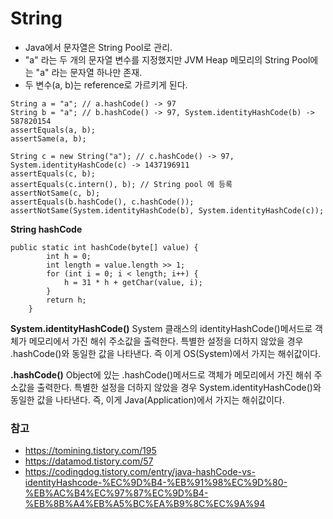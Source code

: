# String 

* Java에서 문자열은 String Pool로 관리. 
* "a" 라는 두 개의 문자열 변수를 지정했지만 JVM Heap 메모리의 String Pool에는 "a" 라는 문자열 하나만 존재. 
* 두 변수(a, b)는 reference로 가르키게 된다.

```
String a = "a"; // a.hashCode() -> 97
String b = "a"; // b.hashCode() -> 97, System.identityHashCode(b) -> 587820154
assertEquals(a, b);
assertSame(a, b);

String c = new String("a"); // c.hashCode() -> 97, System.identityHashCode(c) -> 1437196911
assertEquals(c, b);
assertEquals(c.intern(), b); // String pool 에 등록
assertNotSame(c, b);
assertEquals(b.hashCode(), c.hashCode());
assertNotSame(System.identityHashCode(b), System.identityHashCode(c));
```

**String hashCode**
```
public static int hashCode(byte[] value) {
        int h = 0;
        int length = value.length >> 1;
        for (int i = 0; i < length; i++) {
            h = 31 * h + getChar(value, i);
        }
        return h;
    }
```

**System.identityHashCode()**
System 클래스의 identityHashCode()메서드로 객체가 메모리에서 가진 해쉬 주소값을 출력한다. 특별한 설정을 더하지 않았을 경우 .hashCode()와 동일한 값을 나타낸다.
즉 이게 OS(System)에서 가지는 해쉬값이다.

**.hashCode()**
Object에 있는 .hashCode()메서드로 객체가 메모리에서 가진 해쉬 주소값을 출력한다. 특별한 설정을 더하지 않았을 경우 System.identityHashCode()와 동일한 값을 나타낸다.
즉, 이게 Java(Application)에서 가지는 해쉬값이다.

### 참고
* https://tomining.tistory.com/195
* https://datamod.tistory.com/57
* https://codingdog.tistory.com/entry/java-hashCode-vs-identityHashcode-%EC%9D%B4-%EB%91%98%EC%9D%80-%EB%AC%B4%EC%97%87%EC%9D%B4-%EB%8B%A4%EB%A5%BC%EA%B9%8C%EC%9A%94
